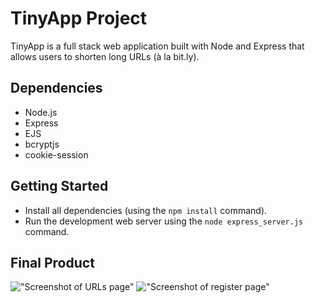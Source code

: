 # TinyApp Project

TinyApp is a full stack web application built with Node and Express that allows users to shorten long URLs (à la bit.ly).

## Dependencies

- Node.js
- Express
- EJS
- bcryptjs
- cookie-session

## Getting Started

- Install all dependencies (using the `npm install` command).
- Run the development web server using the `node express_server.js` command.

## Final Product

!["Screenshot of URLs page"](https://github.com/lighthouse-labs/tinyapp/blob/main/master/docs/urls-page.png)
!["Screenshot of register page"](https://github.com/lighthouse-labs/tinyapp/blob/main/master/docs/register-page.png)
